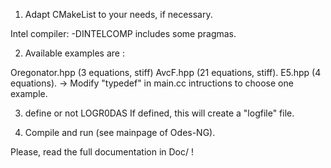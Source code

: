 


1. Adapt CMakeList to your needs, if necessary.

Intel compiler:
-DINTELCOMP  includes some pragmas.

2. Available examples are :

Oregonator.hpp (3 equations, stiff)
AvcF.hpp       (21 equations, stiff).
E5.hpp         (4 equations).
-> Modify "typedef" in main.cc intructions to choose one example.



3. define or not LOGR0DAS
    If defined, this will create a "logfile" file.

4. Compile and run (see mainpage of Odes-NG).

Please, read the full documentation in Doc/ !
 
